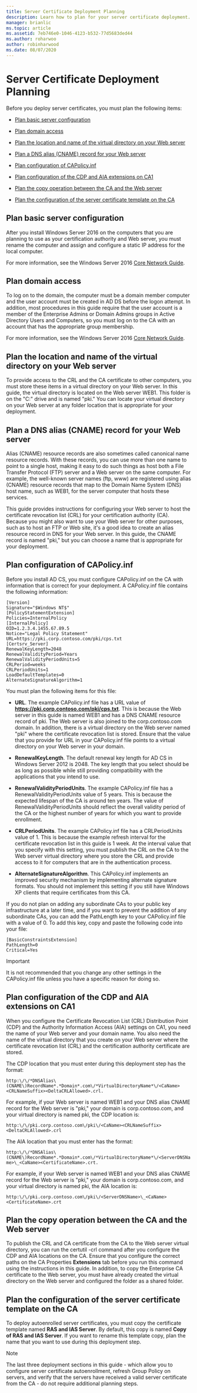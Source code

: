 ```yaml
---
title: Server Certificate Deployment Planning
description: Learn how to plan for your server certificate deployment.
manager: brianlic
ms.topic: article
ms.assetid: 7eb746e0-1046-4123-b532-77d5683ded44
ms.author: roharwoo
author: robinharwood
ms.date: 08/07/2020
---
```

# Server Certificate Deployment Planning

>

Before you deploy server certificates, you must plan the following items:

- [Plan basic server configuration](#bkmk_basic)

- [Plan domain access](#bkmk_domain)

- [Plan the location and name of the virtual directory on your Web server](#bkmk_virtual)

- [Plan a DNS alias (CNAME) record for your Web server](#bkmk_cname)

- [Plan configuration of CAPolicy.inf](#bkmk_capolicy)

- [Plan configuration of the CDP and AIA extensions on CA1](#bkmk_cdp)

- [Plan the copy operation between the CA and the Web server](#bkmk_copy)

- [Plan the configuration of the server certificate template on the CA](#bkmk_template)

## <a name="bkmk_basic"></a>Plan basic server configuration
After you install  Windows Server 2016 on the computers that you are planning to use as your certification authority and Web server, you must rename the computer and assign and configure a static IP address for the local computer.

For more information, see the  Windows Server 2016 [Core Network Guide](../../../core-network-guide/Core-Network-Guide.md).

## <a name="bkmk_domain"></a>Plan domain access
To log on to the domain, the computer must be a domain member computer and the user account must be created in AD DS before the logon attempt. In addition, most procedures in this guide require that the user account is a member of the Enterprise Admins or Domain Admins groups in Active Directory Users and Computers, so you must log on to the CA with an account that has the appropriate group membership.

For more information, see the  Windows Server 2016 [Core Network Guide](../../../core-network-guide/Core-Network-Guide.md).

## <a name="bkmk_virtual"></a>Plan the location and name of the virtual directory on your Web server
To provide access to the CRL and the CA certificate to other computers, you must store these items in a virtual directory on your Web server. In this guide, the virtual directory is located on the Web server WEB1. This folder is on the "C:" drive and is named "pki." You can locate your virtual directory on your Web server at any folder location that is appropriate for your deployment.

## <a name="bkmk_cname"></a>Plan a DNS alias (CNAME) record for your Web server
Alias (CNAME) resource records are also sometimes called canonical name resource records. With these records, you can use more than one name to point to a single host, making it easy to do such things as host both a File Transfer Protocol (FTP) server and a Web server on the same computer. For example, the well-known server names (ftp, www) are registered using alias (CNAME) resource records that map to the Domain Name System (DNS) host name, such as WEB1, for the server computer that hosts these services.

This guide provides instructions for configuring your Web server to host the certificate revocation list (CRL) for your certification authority (CA). Because you might also want to use your Web server for other purposes, such as to host an FTP or Web site, it's a good idea to create an alias resource record in DNS for your Web server. In this guide, the CNAME record is named "pki," but you can choose a name that is appropriate for your deployment.

## <a name="bkmk_capolicy"></a>Plan configuration of CAPolicy.inf
Before you install AD CS, you must configure CAPolicy.inf on the CA with information that is correct for your deployment. A CAPolicy.inf file contains the following information:

```
[Version]
Signature="$Windows NT$"
[PolicyStatementExtension]
Policies=InternalPolicy
[InternalPolicy]
OID=1.2.3.4.1455.67.89.5
Notice="Legal Policy Statement"
URL=https://pki.corp.contoso.com/pki/cps.txt
[Certsrv_Server]
RenewalKeyLength=2048
RenewalValidityPeriod=Years
RenewalValidityPeriodUnits=5
CRLPeriod=weeks
CRLPeriodUnits=1
LoadDefaultTemplates=0
AlternateSignatureAlgorithm=1
```

You must plan the following items for this file:

- **URL**. The example CAPolicy.inf file has a URL value of **https://pki.corp.contoso.com/pki/cps.txt**. This is because the Web server in this guide is named WEB1 and has a DNS CNAME resource record of pki. The Web server is also joined to the corp.contoso.com domain. In addition, there is a virtual directory on the Web server named "pki" where the certificate revocation list is stored. Ensure that the value that you provide for URL in your CAPolicy.inf file points to a virtual directory on your Web server in your domain.

- **RenewalKeyLength**. The default renewal key length for AD CS in  Windows Server 2012  is 2048. The key length that you select should be as long as possible while still providing compatibility with the applications that you intend to use.

- **RenewalValidityPeriodUnits**. The example CAPolicy.inf file has a RenewalValidityPeriodUnits value of 5 years. This is because the expected lifespan of the CA is around ten years. The value of RenewalValidityPeriodUnits should reflect the overall validity period of the CA or the highest number of years for which you want to provide enrollment.

- **CRLPeriodUnits**. The example CAPolicy.inf file has a CRLPeriodUnits value of 1. This is because the example refresh interval for the certificate revocation list in this guide is 1 week. At the interval value that you specify with this setting, you must publish the CRL on the CA to the Web server virtual directory where you store the CRL and provide access to it for computers that are in the authentication process.

- **AlternateSignatureAlgorithm**. This CAPolicy.inf implements an improved security mechanism by implementing alternate signature formats. You should not implement this setting if you still have Windows XP clients that require certificates from this CA.

If you do not plan on adding any subordinate CAs to your public key infrastructure at a later time, and if you want to prevent the addition of any subordinate CAs, you can add the PathLength key to your CAPolicy.inf file with a value of 0. To add this key, copy and paste the following code into your file:

```
[BasicConstraintsExtension]
PathLength=0
Critical=Yes
```

> [!IMPORTANT]
> It is not recommended that you change any other settings in the CAPolicy.inf file unless you have a specific reason for doing so.

## <a name="bkmk_cdp"></a>Plan configuration of the CDP and AIA extensions on CA1
When you configure the Certificate Revocation List (CRL) Distribution Point (CDP) and the Authority Information Access (AIA) settings on CA1, you need the name of your Web server and your domain name. You also need the name of the virtual directory that you create on your Web server where the certificate revocation list (CRL) and the certification authority certificate are stored.

The CDP location that you must enter during this deployment step has the format:

`http:\/\/*DNSAlias\(CNAME\)RecordName*.*Domain*.com\/*VirtualDirectoryName*\/<CaName><CRLNameSuffix><DeltaCRLAllowed>.crl.`

For example, if your Web server is named WEB1 and your DNS alias CNAME record for the Web server is "pki," your domain is corp.contoso.com, and your virtual directory is named pki, the CDP location is:

`http:\/\/pki.corp.contoso.com\/pki\/<CaName><CRLNameSuffix><DeltaCRLAllowed>.crl`

The AIA location that you must enter has the format:

`http:\/\/*DNSAlias\(CNAME\)RecordName*.*Domain*.com\/*VirtualDirectoryName*\/<ServerDNSName>\_<CaName><CertificateName>.crt.`

For example, if your Web server is named WEB1 and your DNS alias CNAME record for the Web server is "pki," your domain is corp.contoso.com, and your virtual directory is named pki, the AIA location is:

`http:\/\/pki.corp.contoso.com\/pki\/<ServerDNSName>\_<CaName><CertificateName>.crt`

## <a name="bkmk_copy"></a>Plan the copy operation between the CA and the Web server
To publish the CRL and CA certificate from the CA to the Web server virtual directory, you can run the certutil -crl command after you configure the CDP and AIA locations on the CA. Ensure that you configure the correct paths on the CA Properties **Extensions** tab before you run this command using the instructions in this guide. In addition, to copy the Enterprise CA certificate to the Web server, you must have already created the virtual directory on the Web server and configured the folder as a shared folder.

## <a name="bkmk_template"></a>Plan the configuration of the server certificate template on the CA
To deploy autoenrolled server certificates, you must copy the certificate template named **RAS and IAS Server**. By default, this copy is named **Copy of RAS and IAS Server**. If you want to rename this template copy, plan the name that you want to use during this deployment step.

> [!NOTE]
> The last three deployment sections in this guide - which allow you to configure server certificate autoenrollment, refresh Group Policy on servers, and verify that the servers have received a valid server certificate from the CA - do not require additional planning steps.
